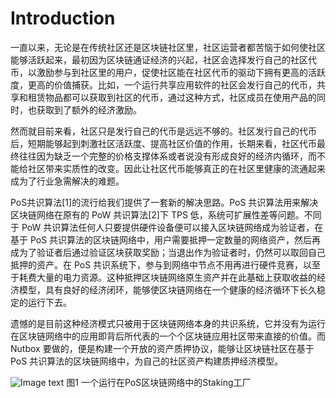 # Introduction

一直以来，无论是在传统社区还是区块链社区里，社区运营者都苦恼于如何使社区能够活跃起来，最初因为区块链通证经济的兴起，社区会选择发行自己的社区代币，以激励参与到社区里的用户，促使社区能在社区代币的驱动下拥有更高的活跃度，更高的价值捕获。比如，一个运行共享应用软件的社区会发行自己的代币，共享和租赁物品都可以获取到社区的代币，通过这种方式，社区成员在使用产品的同时，也获取到了额外的经济激励。

然而就目前来看，社区只是发行自己的代币是远远不够的。社区发行自己的代币后，短期能够起到刺激社区活跃度、提高社区价值的作用，长期来看，社区代币最终往往因为缺乏一个完整的价格支撑体系或者说没有形成良好的经济内循环，而不能给社区带来实质性的改变。因此让社区代币能够真正的在社区里健康的流通起来成为了行业急需解决的难题。

PoS共识算法[1]的流行给我们提供了一套新的解决思路。PoS 共识算法用来解决区块链网络在原有的 PoW 共识算法[2]下 TPS 低，系统可扩展性差等问题。不同于 PoW 共识算法任何人只要提供硬件设备便可以接入区块链网络成为验证者，在基于 PoS 共识算法的区块链网络中，用户需要抵押一定数量的网络资产，然后再成为了验证者后通过验证区块获取奖励；当退出作为验证者时，仍然可以取回自己抵押的资产。在 PoS 共识系统下，参与到网络中节点不用再进行硬件竞赛，以至于耗费大量的电力资源。这种抵押区块链网络原生资产并在此基础上获取收益的经济模型，具有良好的经济闭环，能够使区块链网络在一个健康的经济循环下长久稳定的运行下去。

遗憾的是目前这种经济模式只被用于区块链网络本身的共识系统，它并没有为运行在区块链网络中的应用即背后所代表的一个个区块链应用社区带来直接的价值。而 Nutbox 要做的，便是构建一个开放的资产质押协议，能够让区块链社区在基于 PoS 共识算法的区块链网络中，为自己的社区资产构建质押经济模型。

 ![Image text](http://wherein.mobi/wp-content/uploads/2021/03/staking-factory.png)
 图1 一个运行在PoS区块链网络中的Staking工厂
